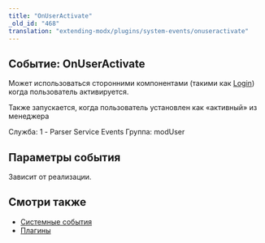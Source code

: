 ```yaml
---
title: "OnUserActivate"
_old_id: "468"
translation: "extending-modx/plugins/system-events/onuseractivate"
---
```


## Событие: OnUserActivate

Может использоваться сторонними компонентами (такими как [Login](/extras/login "Login")) когда пользователь активируется.

Также запускается, когда пользователь установлен как «активный» из менеджера

Служба: 1 - Parser Service Events
 Группа: modUser

## Параметры события

Зависит от реализации.

## Смотри также

- [Системные события](extending-modx/plugins/system-events "Системные события")
- [Плагины](extending-modx/plugins "Плагины")
